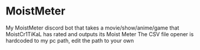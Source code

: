# MoistMeter
My MoistMeter discord bot that takes a movie/show/anime/game that MoistCr1TiKaL has rated and outputs its Moist Meter
The CSV file opener is hardcoded to my pc path, edit the path to your own

